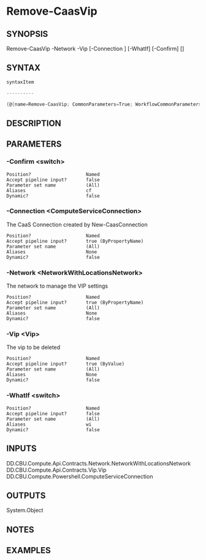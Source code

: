 ﻿Remove-CaasVip
===================

## SYNOPSIS

Remove-CaasVip -Network <NetworkWithLocationsNetwork> -Vip <Vip> [-Connection <ComputeServiceConnection>] [-WhatIf] [-Confirm] [<CommonParameters>]


## SYNTAX
```powershell
syntaxItem                                                                                                

----------                                                                                                

{@{name=Remove-CaasVip; CommonParameters=True; WorkflowCommonParameters=False; parameter=System.Object[]}}
```

## DESCRIPTION


## PARAMETERS
### -Confirm &lt;switch&gt;

```
Position?                    Named
Accept pipeline input?       false
Parameter set name           (All)
Aliases                      cf
Dynamic?                     false
```
 
### -Connection &lt;ComputeServiceConnection&gt;
The CaaS Connection created by New-CaasConnection
```
Position?                    Named
Accept pipeline input?       true (ByPropertyName)
Parameter set name           (All)
Aliases                      None
Dynamic?                     false
```
 
### -Network &lt;NetworkWithLocationsNetwork&gt;
The network to manage the VIP settings
```
Position?                    Named
Accept pipeline input?       true (ByPropertyName)
Parameter set name           (All)
Aliases                      None
Dynamic?                     false
```
 
### -Vip &lt;Vip&gt;
The vip to be deleted
```
Position?                    Named
Accept pipeline input?       true (ByValue)
Parameter set name           (All)
Aliases                      None
Dynamic?                     false
```
 
### -WhatIf &lt;switch&gt;

```
Position?                    Named
Accept pipeline input?       false
Parameter set name           (All)
Aliases                      wi
Dynamic?                     false
```

## INPUTS
DD.CBU.Compute.Api.Contracts.Network.NetworkWithLocationsNetwork
DD.CBU.Compute.Api.Contracts.Vip.Vip
DD.CBU.Compute.Powershell.ComputeServiceConnection


## OUTPUTS
System.Object

## NOTES


## EXAMPLES
